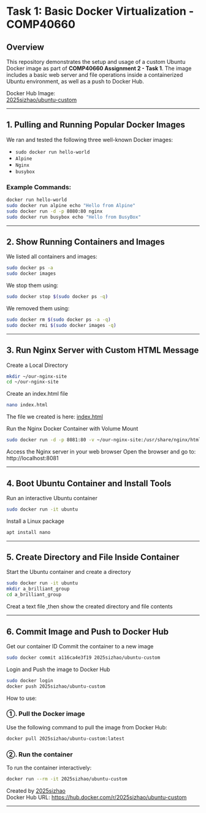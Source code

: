 # Task 1: Basic Docker Virtualization - COMP40660

## Overview

This repository demonstrates the setup and usage of a custom Ubuntu Docker image as part of **COMP40660 Assignment 2 - Task 1**. The image includes a basic web server and file operations inside a containerized Ubuntu environment, as well as a push to Docker Hub.

Docker Hub Image:  
 [2025sizhao/ubuntu-custom](https://hub.docker.com/r/2025sizhao/ubuntu-custom)

---

## 1. Pulling and Running Popular Docker Images

We ran and tested the following three well-known Docker images:

- `sudo docker run hello-world`
- `Alpine`
- `Nginx`
- `busybox`

### Example Commands:
```bash
docker run hello-world
sudo docker run alpine echo "Hello from Alpine"
sudo docker run -d -p 8080:80 nginx
sudo docker run busybox echo "Hello from BusyBox"
```
---

## 2. Show Running Containers and Images

We listed all containers and images:
```bash
sudo docker ps -a
sudo docker images
```

We stop them using:
```bash
sudo docker stop $(sudo docker ps -q)
```
We removed them using:
```bash
sudo docker rm $(sudo docker ps -a -q)
sudo docker rmi $(sudo docker images -q)
```
---

## 3. Run Nginx Server with Custom HTML Message

Create a Local Directory
```bash
mkdir ~/our-nginx-site
cd ~/our-nginx-site
```

Create an index.html file
```bash
nano index.html
```
The file we created is here:  [index.html](https://github.com/ZhaoMengqi2024/EEEN40660-_A2_Si-Zhao/blob/master/Task1/index.html)

Run the Nginx Docker Container with Volume Mount
```bash
sudo docker run -d -p 8081:80 -v ~/our-nginx-site:/usr/share/nginx/html:ro nginx
```
Access the Nginx server in your web browser
Open the browser and go to: http://localhost:8081

---

## 4. Boot Ubuntu Container and Install Tools

Run an interactive Ubuntu container
```bash
sudo docker run -it ubuntu
```

Install a Linux package
```bash
apt install nano
```
---

## 5. Create Directory and File Inside Container

Start the Ubuntu container and create a directory
```bash
sudo docker run -it ubuntu
mkdir a_brilliant_group
cd a_brilliant_group
```
Creat a text file ,then show the created directory and file contents

---
## 6. Commit Image and Push to Docker Hub
Get our container ID
Commit the container to a new image
```bash
sudo docker commit a116ca4e3f19 2025sizhao/ubuntu-custom
```
Login and Push the image to Docker Hub
```bash
sudo docker login
docker push 2025sizhao/ubuntu-custom
```

How to use:

### ①. Pull the Docker image
Use the following command to pull the image from Docker Hub:
```bash
docker pull 2025sizhao/ubuntu-custom:latest
```

### ②. Run the container
To run the container interactively:
```bash
docker run --rm -it 2025sizhao/ubuntu-custom
```

Created by [2025sizhao](https://hub.docker.com/u/2025sizhao)  
Docker Hub URL: https://hub.docker.com/r/2025sizhao/ubuntu-custom


---


